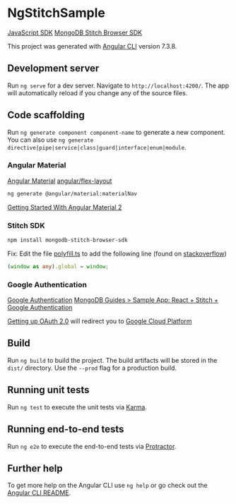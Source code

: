 # NgStitchSample

[JavaScript SDK](https://docs.mongodb.com/stitch/procedures/init-stitchclient/) [MongoDB Stitch Browser SDK](https://docs.mongodb.com/stitch-sdks/js/4/index.html)

This project was generated with [Angular CLI](https://github.com/angular/angular-cli) version 7.3.8.

## Development server

Run `ng serve` for a dev server. Navigate to `http://localhost:4200/`. The app will automatically reload if you change any of the source files.

## Code scaffolding

Run `ng generate component component-name` to generate a new component. You can also use `ng generate directive|pipe|service|class|guard|interface|enum|module`.

### Angular Material

[Angular Material](https://material.angular.io/) [angular/flex-layout](https://github.com/angular/flex-layout)

```bash
ng generate @angular/material:materialNav
```

[Getting Started With Angular Material 2](https://alligator.io/angular/angular-material-2/)

### Stitch SDK

```bash
npm install mongodb-stitch-browser-sdk
```

Fix: Edit the file [polyfill.ts](src/polyfill.ts) to add the following line (found on [stackoverflow](https://stackoverflow.com/questions/55667430/mongodb-stitch-in-angular-7-application))

```ts
(window as any).global = window;
```

### Google Authentication

[Google Authentication](https://docs.mongodb.com/stitch/authentication/google/) [MongoDB Guides > Sample App: React + Stitch + Google Authentication](https://docs.mongodb.com/guides/stitch/react_googleauth/)

[Getting up OAuth 2.0](https://support.google.com/cloud/answer/6158849?hl=en) will redirect you to [Google Cloud Platform](https://console.cloud.google.com/getting-started)

## Build

Run `ng build` to build the project. The build artifacts will be stored in the `dist/` directory. Use the `--prod` flag for a production build.

## Running unit tests

Run `ng test` to execute the unit tests via [Karma](https://karma-runner.github.io).

## Running end-to-end tests

Run `ng e2e` to execute the end-to-end tests via [Protractor](http://www.protractortest.org/).

## Further help

To get more help on the Angular CLI use `ng help` or go check out the [Angular CLI README](https://github.com/angular/angular-cli/blob/master/README.md).
